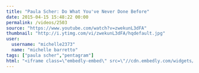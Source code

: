 ```yaml
---
title: "Paula Scher: Do What You've Never Done Before"
date: 2015-04-15 15:48:22 00:00
permalink: /videos/2503
source: "https://www.youtube.com/watch?v=zwekunL3dFA"
thumbnail: "http://i.ytimg.com/vi/zwekunL3dFA/hqdefault.jpg"
user:
  username: "michelle2373"
  name: "michelle barretto"
tags: ["paula scher","pentagram"]
html: "<iframe class=\"embedly-embed\" src=\"//cdn.embedly.com/widgets/media.html?src=http%3A%2F%2Fwww.youtube.com%2Fembed%2FzwekunL3dFA%3Fwmode%3Dtransparent%26feature%3Doembed&wmode=transparent&url=https%3A%2F%2Fwww.youtube.com%2Fwatch%3Fv%3DzwekunL3dFA&image=http%3A%2F%2Fi.ytimg.com%2Fvi%2FzwekunL3dFA%2Fhqdefault.jpg&key=daaebf4d9cdd46779200162d0ca86e20&type=text%2Fhtml&schema=youtube\" width=\"640\" height=\"480\" scrolling=\"no\" frameborder=\"0\" allowfullscreen></iframe>"
---
```


